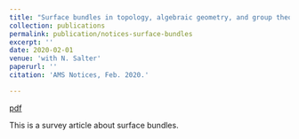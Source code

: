 ```yaml
---
title: "Surface bundles in topology, algebraic geometry, and group theory"
collection: publications
permalink: publication/notices-surface-bundles
excerpt: ''
date: 2020-02-01
venue: 'with N. Salter'
paperurl: ''
citation: 'AMS Notices, Feb. 2020.'

---
```


[pdf](https://www.ams.org/journals/notices/202002/rnoti-p146.pdf)

This is a survey article about surface bundles. 
